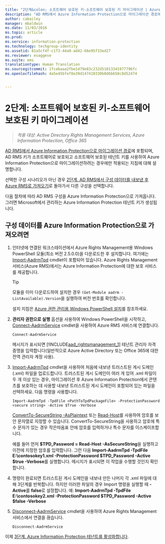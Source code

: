 ```yaml
---
title: "2단계&colon; 소프트웨어 보호된 키-소프트웨어 보호된 키 마이그레이션 | Azure Information Protection"
description: "AD RMS에서 Azure Information Protection으로 마이그레이션 경로에 포함되며, AD RMS 키가 소프트웨어로 보호되고 소프트웨어 보호된 테넌트 키를 사용하여 Azure Information Protection으로 마이그레이션하려는 경우에만 적용되는 지침에 대해 설명합니다."
author: cabailey
manager: mbaldwin
ms.date: 11/03/2016
ms.topic: article
ms.prod: 
ms.service: information-protection
ms.technology: techgroup-identity
ms.assetid: 81a5cf4f-c1f3-44a9-ad42-66e95f33ed27
ms.reviewer: esaggese
ms.suite: ems
translationtype: Human Translation
ms.sourcegitcommit: 1fcebaaa2fbe1479e83c232d51013341977796fc
ms.openlocfilehash: 4a5e45bfef8e39d147410330b0d6b658c8d52474


---
```



# <a name="step-2-softwareprotected-key-to-softwareprotected-key-migration"></a>2단계: 소프트웨어 보호된 키-소프트웨어 보호된 키 마이그레이션

>*적용 대상: Active Directory Rights Management Services, Azure Information Protection, Office 365*


[AD RMS에서 Azure Information Protection으로 마이그레이션 경로](migrate-from-ad-rms-to-azure-rms.md)에 포함되며, AD RMS 키가 소프트웨어로 보호되고 소프트웨어 보호된 테넌트 키를 사용하여 Azure Information Protection으로 마이그레이션하려는 경우에만 적용되는 지침에 대해 설명합니다. 

선택한 구성 시나리오가 아닌 경우 [2단계. AD RMS에서 구성 데이터를 내보낸 후 Azure RMS로 가져오기](migrate-from-ad-rms-phase1.md#step-2-export-configuration-data-from-ad-rms-and-import-it-to-azure-information-protection)로 돌아가서 다른 구성을 선택합니다.

다음 절차에 따라 AD RMS 구성을 Azure Information Protection으로 가져옵니다. 그러면 Microsoft에서 관리하는 Azure Information Protection 테넌트 키가 생성됩니다.

## <a name="to-import-the-configuration-data-to-azure-information-protection"></a>구성 데이터를 Azure Information Protection으로 가져오려면

1.  인터넷에 연결된 워크스테이션에서 Azure Rights Management용 Windows PowerShell 모듈(최소 버전 2.5.0.0)을 다운로드한 후 설치합니다. 여기에는 [Import-AadrmTpd](http://msdn.microsoft.com/library/azure/dn857523.aspx) cmdlet이 포함되어 있습니다. Azure Rights Management 서비스(Azure RMS)에서는 Azure Information Protection에 대한 보호 서비스를 제공합니다.

    > [!TIP]
    > 모듈을 이미 다운로드하여 설치한 경우 `(Get-Module aadrm -ListAvailable).Version`을 실행하여 버전 번호를 확인합니다.

    설치 지침은 [Azure 권한 관리용 Windows PowerShell 설치](../deploy-use/install-powershell.md)를 참조하세요.

2.  **관리자 권한으로 실행** 옵션을 사용하여 Windows PowerShell을 시작하고, [Connect-AadrmService](http://msdn.microsoft.com/library/azure/dn629415.aspx) cmdlet을 사용하여 Azure RMS 서비스에 연결합니다.

    ```
    Connect-AadrmService
    ```
    메시지가 표시되면 [!INCLUDE[aad_rightsmanagement_1](../includes/aad_rightsmanagement_1_md.md)] 테넌트 관리자 자격 증명을 입력합니다(일반적으로 Azure Active Directory 또는 Office 365에 대한 전역 관리자 계정 사용).

3.  [Import-AadrmTpd](http://msdn.microsoft.com/library/azure/dn857523.aspx) cmdlet을 사용하여 처음에 내보낸 트러스트된 게시 도메인(.xml) 파일을 업로드합니다. 트러스트된 게시 도메인이 여러 개 있어 .xml 파일이 두 개 이상 있는 경우, 마이그레이션 후 Azure Information Protection에서 콘텐츠를 보호하는 데 사용할 내보낸 트러스트된 게시 도메인이 포함되어 있는 파일을 선택하세요. 다음 명령을 사용합니다.

    ```
    Import-AadrmTpd -TpdFile <PathToTpdPackageFile> -ProtectionPassword <secure string> -Active $True -Verbose
    ```
    [ConvertTo-SecureString -AsPlaintext](https://technet.microsoft.com/library/hh849818.aspx) 또는 [Read-Host](https://technet.microsoft.com/library/hh849945.aspx)를 사용하여 암호를 보안 문자열로 지정할 수 있습니다. ConvertTo-SecureString을 사용하고 암호에 특수 문자가 있는 경우 작은따옴표 안에 암호를 입력하거나 특수 문자를 이스케이프합니다.
    
    예를 들어 먼저 **$TPD_Password = Read-Host -AsSecureString**을 실행하고 이전에 지정한 암호를 입력합니다. 그런 다음 **Import-AadrmTpd -TpdFile E:\contosokey1.xml -ProtectionPassword $TPD_Password -Active $true -Verbose**를 실행합니다. 메시지가 표시되면 이 작업을 수행할 것인지 확인합니다.
    
4.  명령이 완료되면 트러스트된 게시 도메인을 내보내 만든 나머지 각 .xml 파일에 대해 3단계를 반복합니다. 하지만 이러한 파일의 경우 Import 명령을 실행할 때 **-Active**를 **false**로 설정합니다. 예: **Import-AadrmTpd -TpdFile E:\contosokey2.xml -ProtectionPassword $TPD_Password -Active $false -Verbose**

5.  [Disconnect-AadrmService](http://msdn.microsoft.com/library/azure/dn629416.aspx) cmdlet을 사용하여 Azure Rights Management 서비스에서 연결을 끊습니다.

    ```
    Disconnect-AadrmService
    ```


이제 [3단계. Azure Information Protection 테넌트를 활성화합니다](migrate-from-ad-rms-phase1.md#step-3-activate-your-azure-information-protection-tenant).





<!--HONumber=Nov16_HO1-->


